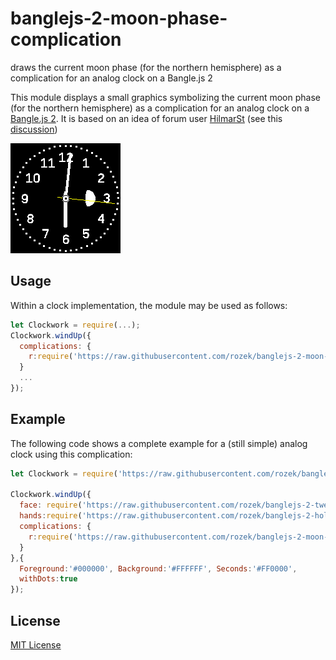 # banglejs-2-moon-phase-complication #

draws the current moon phase (for the northern hemisphere) as a complication for an analog clock on a Bangle.js 2

This module displays a small graphics symbolizing the current moon phase (for the northern hemisphere) as a complication for an analog clock on a [Bangle.js 2](https://www.espruino.com/Bangle.js2). It is based on an idea of forum user [HilmarSt](http://forum.espruino.com/profiles/182487/) (see this [discussion](http://forum.espruino.com/conversations/371330/))

![](Demo.png)

## Usage ##

Within a clock implementation, the module may be used as follows:

```javascript
let Clockwork = require(...);
Clockwork.windUp({
  complications: {
    r:require('https://raw.githubusercontent.com/rozek/banglejs-2-moon-phase-complication/main/Complication.js'),
  }
  ...
});
```

## Example ##

The following code shows a complete example for a (still simple) analog clock using this complication:

```javascript
let Clockwork = require('https://raw.githubusercontent.com/rozek/banglejs-2-simple-clockwork/main/Clockwork.js');

Clockwork.windUp({
  face: require('https://raw.githubusercontent.com/rozek/banglejs-2-twelve-numbered-clock-face/main/ClockFace.js'),
  hands:require('https://raw.githubusercontent.com/rozek/banglejs-2-hollow-clock-hands/main/ClockHands.js'),
  complications: {
    r:require('https://raw.githubusercontent.com/rozek/banglejs-2-moon-phase-complication/main/Complication.js'),
  }
},{
  Foreground:'#000000', Background:'#FFFFFF', Seconds:'#FF0000',
  withDots:true
});
```

## License ##

[MIT License](LICENSE.md)

